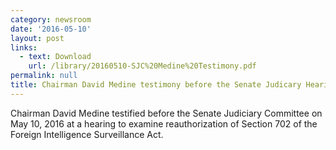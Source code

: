 ```yaml
---
category: newsroom
date: '2016-05-10'
layout: post
links:
  - text: Download
    url: /library/20160510-SJC%20Medine%20Testimony.pdf
permalink: null
title: Chairman David Medine testimony before the Senate Judicary Hearing
---
```

Chairman David Medine testified before the Senate Judiciary Committee on May 10, 2016 at a hearing to examine reauthorization of Section 702 of the Foreign Intelligence Surveillance Act.
